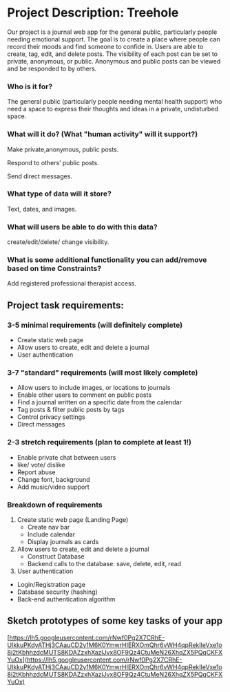 # Project Description: Treehole

Our project is a journal web app for the general public, particularly people needing emotional support. The goal is to create a place where people can record their moods and find someone to confide in. Users are able to create, tag, edit, and delete posts. The visibility of each post can be set to private, anonymous, or public. Anonymous and public posts can be viewed and be responded to by others.

### Who is it for?

The general public (particularly people needing mental health support) who need a space to express their thoughts and ideas in a private, undisturbed space.

### What will it do? (What "human activity" will it support?)

Make private,anonymous, public posts.

Respond to others’ public posts.

Send direct messages.

### What type of data will it store?

Text, dates, and images.

### What will users be able to do with this data?

create/edit/delete/ change visibility.

### What is some additional functionality you can add/remove based on time Constraints?

Add registered professional therapist access.

## Project task requirements:

### 3-5 minimal requirements (will definitely complete)

- Create static web page
- Allow users to create, edit and delete a journal
- User authentication

### 3-7 "standard" requirements (will most likely complete)

- Allow users to include images, or locations to journals
- Enable other users to comment on public posts
- Find a journal written on a specific date from the calendar
- Tag posts & filter public posts by tags
- Control privacy settings
- Direct messages

### 2-3 stretch requirements (plan to complete at least 1!)

- Enable private chat between users
- like/ vote/ dislike
- Report abuse
- Change font, background
- Add music/video support

### Breakdown of requirements

1. Create static web page (Landing Page)
    - Create nav bar
    - Include calendar
    - Display journals as cards
2. Allow users to create, edit and delete a journal
    - Construct Database
    - Backend calls to the database: save, delete, edit, read
3. User authentication
- Login/Registration page
- Database security (hashing)
- Back-end authentication algorithm

## Sketch prototypes of some key tasks of your app

[https://lh5.googleusercontent.com/rNwf0Pg2X7CRhE-UIkkuPKdyATHj3CAauCD2y1M6K0YmwrHIERXOmQhr6vWH4qpRekIleVxe1o8i2tKbhhzdcMUTS8KDAZzxhXazlJvx8OF9Qz4CtuMeN26XhqZX5PQqCKFXYuOx](https://lh5.googleusercontent.com/rNwf0Pg2X7CRhE-UIkkuPKdyATHj3CAauCD2y1M6K0YmwrHIERXOmQhr6vWH4qpRekIleVxe1o8i2tKbhhzdcMUTS8KDAZzxhXazlJvx8OF9Qz4CtuMeN26XhqZX5PQqCKFXYuOx)